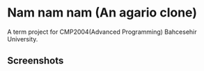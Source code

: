 # Nam nam nam (An agario clone)
A term project for CMP2004(Advanced Programming) Bahcesehir University.

## Screenshots